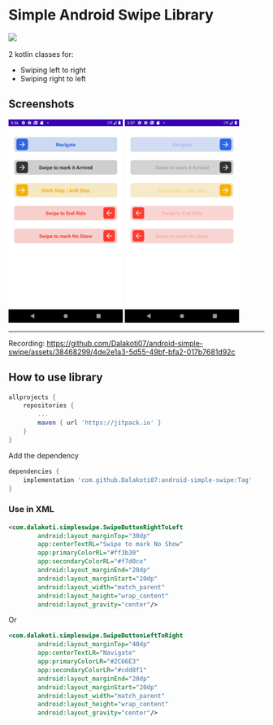# Simple Android Swipe Library

[![](https://jitpack.io/v/Dalakoti07/android-simple-swipe.svg)](https://jitpack.io/#Dalakoti07/android-simple-swipe)

2 kotlin classes for:
- Swiping left to right 
- Swiping right to left

## Screenshots
<div style="display:flex | space-evenly;" >
    <img src="/screenshots/Screenshot_20230722_155636.png" height="400px" />
    <img src="/screenshots/Screenshot_20230722_155710.png" height="400px" />
</div>

---

Recording:
https://github.com/Dalakoti07/android-simple-swipe/assets/38468299/4de2e1a3-5d55-49bf-bfa2-017b7681d92c


## How to use library

```gradle
allprojects {
    repositories {
        ...
        maven { url 'https://jitpack.io' }
    }
}
```

Add the dependency
```gradle
dependencies {
    implementation 'com.github.Dalakoti07:android-simple-swipe:Tag'
}
```

### Use in XML

```xml
<com.dalakoti.simpleswipe.SwipeButtonRightToLeft
        android:layout_marginTop="30dp"
        app:centerTextRL="Swipe to mark No Show"
        app:primaryColorRL="#ff3b30"
        app:secondaryColorRL="#f7d0ce"
        android:layout_marginEnd="20dp"
        android:layout_marginStart="20dp"
        android:layout_width="match_parent"
        android:layout_height="wrap_content"
        android:layout_gravity="center"/>
```

Or 

```xml
<com.dalakoti.simpleswipe.SwipeButtonLeftToRight
        android:layout_marginTop="40dp"
        app:centerTextLR="Navigate"
        app:primaryColorLR="#2C66E3"
        app:secondaryColorLR="#cdd8f1"
        android:layout_marginEnd="20dp"
        android:layout_marginStart="20dp"
        android:layout_width="match_parent"
        android:layout_height="wrap_content"
        android:layout_gravity="center"/>
```

